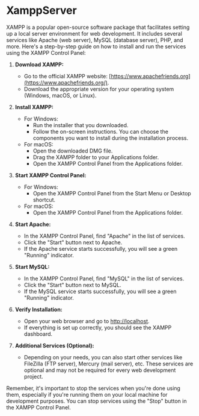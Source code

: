 # XamppServer
 XAMPP is a popular open-source software package that facilitates setting up a local server environment for web development. It includes several services like Apache (web server), MySQL (database server), PHP, and more. Here's a step-by-step guide on how to install and run the services using the XAMPP Control Panel:

1. **Download XAMPP:**
   - Go to the official XAMPP website: [https://www.apachefriends.org](https://www.apachefriends.org/).
   - Download the appropriate version for your operating system (Windows, macOS, or Linux).

2. **Install XAMPP:**
   - For Windows:
     - Run the installer that you downloaded.
     - Follow the on-screen instructions. You can choose the components you want to install during the installation process.
   - For macOS:
     - Open the downloaded DMG file.
     - Drag the XAMPP folder to your Applications folder.
     - Open the XAMPP Control Panel from the Applications folder.

3. **Start XAMPP Control Panel:**
   - For Windows:
     - Open the XAMPP Control Panel from the Start Menu or Desktop shortcut.
   - For macOS:
     - Open the XAMPP Control Panel from the Applications folder.

4. **Start Apache:**
   - In the XAMPP Control Panel, find "Apache" in the list of services.
   - Click the "Start" button next to Apache.
   - If the Apache service starts successfully, you will see a green "Running" indicator.

5. **Start MySQL:**
   - In the XAMPP Control Panel, find "MySQL" in the list of services.
   - Click the "Start" button next to MySQL.
   - If the MySQL service starts successfully, you will see a green "Running" indicator.

6. **Verify Installation:**
   - Open your web browser and go to [http://localhost](http://localhost).
   - If everything is set up correctly, you should see the XAMPP dashboard.

7. **Additional Services (Optional):**
   - Depending on your needs, you can also start other services like FileZilla (FTP server), Mercury (mail server), etc. These services are optional and may not be required for every web development project.

Remember, it's important to stop the services when you're done using them, especially if you're running them on your local machine for development purposes. You can stop services using the "Stop" button in the XAMPP Control Panel. 
